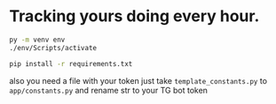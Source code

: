 # Tracking yours doing every hour.

```bash
py -m venv env 
./env/Scripts/activate 

pip install -r requirements.txt 
```

also you need a file with your token
just take `template_constants.py` to `app/constants.py`
and rename str to your TG bot token
